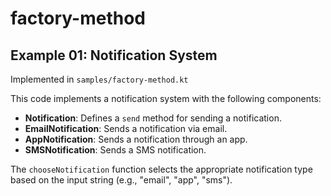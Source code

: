 # factory-method

## Example 01: Notification System
Implemented in `samples/factory-method.kt`

This code implements a notification system with the following components:

- **Notification**: Defines a `send` method for sending a notification.
- **EmailNotification**: Sends a notification via email.
- **AppNotification**: Sends a notification through an app.
- **SMSNotification**: Sends a SMS notification.

The `chooseNotification` function selects the appropriate notification type based on the input string (e.g., "email", "app", "sms").